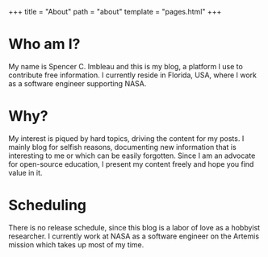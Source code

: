 +++
title = "About"
path = "about"
template = "pages.html"
+++

# Who am I?
My name is Spencer C. Imbleau and this is my blog, a platform I use to contribute free information. I currently reside in Florida, USA, where I work as a software engineer supporting NASA.

# Why?
My interest is piqued by hard topics, driving the content for my posts. I mainly blog for selfish reasons, documenting new information that is interesting to me or which can be easily forgotten. Since I am an advocate for open-source education, I present my content freely and hope you find value in it.

# Scheduling
There is no release schedule, since this blog is a labor of love as a hobbyist researcher. I currently work at NASA as a software engineer on the Artemis mission which takes up most of my time.
